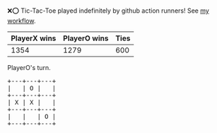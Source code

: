 :x::o: Tic-Tac-Toe played indefinitely by github action runners! See [my workflow](.github/workflows/play.yaml).

|PlayerX wins|PlayerO wins|Ties|
|-|-|-|
|1354|1279|600|

PlayerO's turn.

<pre>
+---+---+---+
|   | O |   |
+---+---+---+
| X | X |   |
+---+---+---+
|   |   | O |
+---+---+---+
</pre>